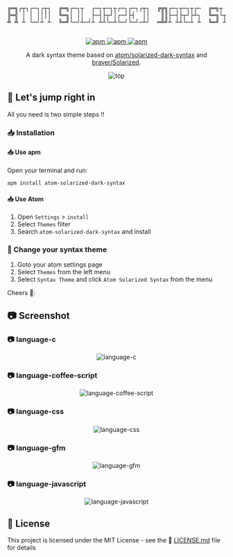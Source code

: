 <pre><p align="center">╔═╗┌┬┐┌─┐┌┬┐  ╔═╗┌─┐┬  ┌─┐┬─┐┬┌─┐┌─┐┌┬┐  ╔╦╗┌─┐┬─┐┬┌─  ╔═╗┬ ┬┌┐┌┌┬┐┌─┐─┐ ┬
╠═╣ │ │ ││││  ╚═╗│ ││  ├─┤├┬┘│┌─┘├┤  ││   ║║├─┤├┬┘├┴┐  ╚═╗└┬┘│││ │ ├─┤┌┴┬┘
╩ ╩ ┴ └─┘┴ ┴  ╚═╝└─┘┴─┘┴ ┴┴└─┴└─┘└─┘─┴┘  ═╩╝┴ ┴┴└─┴ ┴  ╚═╝ ┴ ┘└┘ ┴ ┴ ┴┴ └─</p></pre>

<p align="center">
  <a href="https://atom.io/themes/atom-solarized-dark-syntax">
    <img src="https://img.shields.io/apm/v/atom-solarized-dark-syntax.svg?style=flat-square" alt="apm">
  </a>
  <a href="https://atom.io/themes/atom-solarized-dark-syntax">
    <img src="https://img.shields.io/apm/dm/atom-solarized-dark-syntax.svg?style=flat-square"  alt="apm"/>
  </a>
  <a href="https://github.com/ooJerryLeeoo/atom-solarized-dark-syntax/blob/master/LICENSE.md">
    <img src="https://img.shields.io/apm/l/atom-solarized-dark-syntax.svg?style=flat-square"  alt="apm"/>
  </a>
</p>

<p align="center">
  A dark syntax theme based on <a href="https://github.com/atom/solarized-dark-syntax">atom/solarized-dark-syntax</a> and <a href="https://github.com/braver/Solarized">braver/Solarized</a>.
</p>

<p align="center">
  <img src="https://raw.githubusercontent.com/ooJerryLeeoo/atom-solarized-dark-syntax/master/assets/top.png" alt="top">
</p>

## :checkered_flag: Let's jump right in

All you need is two simple steps !!

### :inbox_tray: Installation

#### :inbox_tray: Use apm

Open your terminal and run:

```shell
apm install atom-solarized-dark-syntax
```

#### :inbox_tray: Use Atom

1.  Open `Settings` > `install`
2.  Select `Themes` filter
3.  Search `atom-solarized-dark-syntax` and install

### :tshirt: Change your syntax theme

1.  Goto your atom settings page
2.  Select `Themes` from the left menu
3.  Select `Syntax Theme` and click `Atom Solarized Syntax` from the menu

Cheers ​:beers::​

## :camera: Screenshot

### :camera: language-c

<p align="center">
  <img src="https://raw.githubusercontent.com/ooJerryLeeoo/atom-solarized-dark-syntax/master/assets/language-c.png" alt="language-c">
</p>

### :camera: language-coffee-script

<p align="center">
  <img src="https://raw.githubusercontent.com/ooJerryLeeoo/atom-solarized-dark-syntax/master/assets/language-coffee-script.png" alt="language-coffee-script">
</p>

### :camera: language-css

<p align="center">
  <img src="https://raw.githubusercontent.com/ooJerryLeeoo/atom-solarized-dark-syntax/master/assets/language-css.png" alt="language-css">
</p>

### :camera: language-gfm

<p align="center">
  <img src="https://raw.githubusercontent.com/ooJerryLeeoo/atom-solarized-dark-syntax/master/assets/language-gfm.png" alt="language-gfm">
</p>

### :camera: language-javascript

<p align="center">
  <img src="https://raw.githubusercontent.com/ooJerryLeeoo/atom-solarized-dark-syntax/master/assets/language-javascript.png" alt="language-javascript">
</p>

## :page_facing_up: License

This project is licensed under the MIT License - see the :page_facing_up: [LICENSE.md](LICENSE.md) file for details
